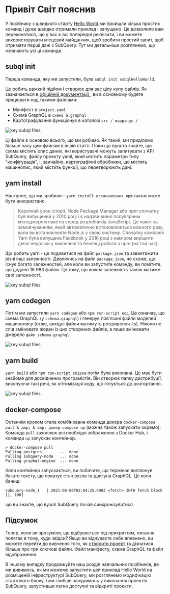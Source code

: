 # Привіт Світ пояснив

У посібнику з швидкого старту [ Hello World ](helloworld-localhost.md) ми пройшли кілька простих команд і дуже швидко отримали приклад і запущено. Це дозволило вам переконатися, що у вас є всі попередні реквізити, і ви можете використовувати місцевий майданчик, щоб зробити простий запит, щоб отримати перші дані з SubQuery. Тут ми детальніше розглянемо, що означають усі ці команди.

## subql init

Перша команда, яку ми запустили, була `subql init subqlHelloWorld`.

Це робить важкий підйом і створює для вас цілу купу файлів. Як зазначається в [ офіційній документації ](quickstart.md#configure-and-build-the-starter-project), ви в основному будете працювати над такими файлами:

- Маніфест в `project.yaml`
- Схема GraphQL в `схемі a.graphql`
- Картографування функціонує в каталозі ` src / mappings / `

![key subql files](/assets/img/main_subql_files.png)

Ці файли є основою всього, що ми робимо. Як такий, ми приділимо більше часу цим файлам в іншій статті. Поки що просто знайте, що схема містить опис даних, які користувачі можуть запитувати з API SubQuery, файлу проекту yaml, який містить параметри типу "конфігурація", і, звичайно, картографічні обробники, що містять машинопис, який містить функції, що перетворюють дані.

## yarn install

Наступне, що ми зробили - `yarn install`. `встановлення npm` також може бути використано.

> Короткий урок історії. Node Package Manager або npm спочатку був випущений у 2010 році і є надзвичайно популярним менеджером пакетів серед розробників JavaScript. Це пакет за замовчуванням, який автоматично встановлюється кожного разу, коли ви встановлюєте Node.js у свою систему. Спочатку компанія Yarn була випущена Facebook у 2016 році з наміром вирішити деякі недоліки у виконанні та безпеці роботи з npm (на той час).

Що робить yarn - це подивитися на файл ` package.json ` та завантажити різні інші залежності. Дивлячись на файл ` package.json `, не схоже, що існує багато залежностей, але коли ви запустите команду, ви помітите, що додано 18 983 файли. Це тому, що кожна залежність також матиме свої залежності.

![key subql files](/assets/img/dependencies.png)

## yarn codegen

Потім ми запустили `yarn codegen` або `npm run-script код`. Це означає, що схема GraphQL (у ` schema.graphql `) і генерує пов'язані файли моделей машинопису (отже, вихідні файли матимуть розширення .ts). Ніколи не слід змінювати жоден із цих створених файлів, а лише змінювати джерело ` файл schema.graphql `.

![key subql files](/assets/img/typescript.png)

## yarn build

`yarn build` або `npm run-script збірка` потім була виконана. Це має бути знайоме для досвідчених програмістів. Він створює папку дистрибуції, виконуючи такі речі, як оптимізація коду, що готується до розгортання.

![key subql files](/assets/img/distribution_folder.png)

## docker-compose

Останнім кроком стала комбінована команда докера ` docker-compose pull & amp; & amp; докер-compose up ` (можна також запускати окремо). Команда ` pull ` захоплює всі необхідні зображення з Docker Hub, і команда ` up ` запускає контейнер.

```shell
> docker-compose pull
Pulling postgres        ... done
Pulling subquery-node   ... done
Pulling graphql-engine  ... done
```

Коли контейнер запускається, ви побачите, що термінал виплюнув багато тексту, що показує стан вузла та двигуна GraphQL. Це коли бачиш:

```
subquery-node_1   | 2021-06-06T02:04:25.490Z <fetch> INFO fetch block [1, 100]
```

що ви знаєте, що вузол SubQuery почав синхронізуватися.

## Підсумок

Тепер, коли ви зрозуміли, що відбувається під прикриттям, питання полягає в тому, куди звідси? Якщо ви відчуваєте себе впевнено, ви можете перейти до вивчення того, як [ створити проект ](../create/introduction.md) та дізнатися більше про три ключові файли. Файл маніфесту, схема GraphQL та файл відображення.

В іншому випадку продовжуйте наш розділ навчальних посібників, де ми дивимось, як ми можемо запустити цей приклад Hello World на розміщеній інфраструктурі SubQuery, ми розглянемо модифікацію стартового блоку, і ми глибше зануримось у виконання проектів SubQuery, запустивши легко доступні та відкриті проекти.
